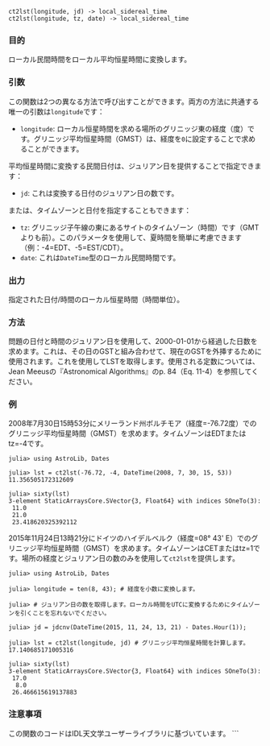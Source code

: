 ```
ct2lst(longitude, jd) -> local_sidereal_time
ct2lst(longitude, tz, date) -> local_sidereal_time
```

### 目的

ローカル民間時間をローカル平均恒星時間に変換します。

### 引数

この関数は2つの異なる方法で呼び出すことができます。両方の方法に共通する唯一の引数は`longitude`です：

  * `longitude`: ローカル恒星時間を求める場所のグリニッジ東の経度（度）です。グリニッジ平均恒星時間（GMST）は、経度を`0`に設定することで求めることができます。

平均恒星時間に変換する民間日付は、ジュリアン日を提供することで指定できます：

  * `jd`: これは変換する日付のジュリアン日の数です。

または、タイムゾーンと日付を指定することもできます：

  * `tz`: グリニッジ子午線の東にあるサイトのタイムゾーン（時間）です（GMTよりも前）。このパラメータを使用して、夏時間を簡単に考慮できます（例：-4=EDT、-5=EST/CDT）。
  * `date`: これは`DateTime`型のローカル民間時間です。

### 出力

指定された日付/時間のローカル恒星時間（時間単位）。

### 方法

問題の日付と時間のジュリアン日を使用して、2000-01-01から経過した日数を求めます。これは、その日のGSTと組み合わせて、現在のGSTを外挿するために使用されます。これを使用してLSTを取得します。使用される定数については、Jean Meeusの『Astronomical Algorithms』のp. 84（Eq. 11-4）を参照してください。

### 例

2008年7月30日15時53分にメリーランド州ボルチモア（経度=-76.72度）でのグリニッジ平均恒星時間（GMST）を求めます。タイムゾーンはEDTまたはtz=-4です。

```jldoctest
julia> using AstroLib, Dates

julia> lst = ct2lst(-76.72, -4, DateTime(2008, 7, 30, 15, 53))
11.356505172312609

julia> sixty(lst)
3-element StaticArraysCore.SVector{3, Float64} with indices SOneTo(3):
 11.0
 21.0
 23.418620325392112
```

2015年11月24日13時21分にドイツのハイデルベルク（経度=08° 43' E）でのグリニッジ平均恒星時間（GMST）を求めます。タイムゾーンはCETまたはtz=1です。場所の経度とジュリアン日の数のみを使用して`ct2lst`を提供します。

```jldoctest
julia> using AstroLib, Dates

julia> longitude = ten(8, 43); # 経度を小数に変換します。

julia> # ジュリアン日の数を取得します。ローカル時間をUTCに変換するためにタイムゾーンを引くことを忘れないでください。

julia> jd = jdcnv(DateTime(2015, 11, 24, 13, 21) - Dates.Hour(1));

julia> lst = ct2lst(longitude, jd) # グリニッジ平均恒星時間を計算します。
17.140685171005316

julia> sixty(lst)
3-element StaticArraysCore.SVector{3, Float64} with indices SOneTo(3):
 17.0
  8.0
 26.466615619137883
```

### 注意事項

この関数のコードはIDL天文学ユーザーライブラリに基づいています。 ```
